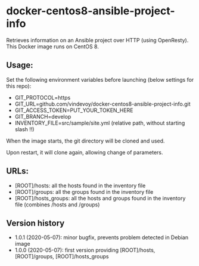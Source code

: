 # docker-centos8-ansible-project-info

Retrieves information on an Ansible project over HTTP (using OpenResty).  This Docker image runs on CentOS 8.

## Usage:

Set the following environment variables before launching (below settings for this repo):

- GIT_PROTOCOL=https
- GIT_URL=github.com/vindevoy/docker-centos8-ansible-project-info.git  
- GIT_ACCESS_TOKEN=PUT_YOUR_TOKEN_HERE
- GIT_BRANCH=develop
- INVENTORY_FILE=src/sample/site.yml  (relative path, without starting slash !!)

When the image starts, the git directory will be cloned and used.  

Upon restart, it will clone again, allowing change of parameters.

## URLs:

- [ROOT]/hosts: all the hosts found in the inventory file
- [ROOT]/groups: all the groups found in the inventory file
- [ROOT]/hosts_groups: all the hosts and groups found in the inventory file (combines /hosts and /groups)


## Version history

- 1.0.1 (2020-05-07): minor bugfix, prevents problem detected in Debian image
- 1.0.0 (2020-05-07): first version providing [ROOT]/hosts, [ROOT]/groups, [ROOT]/hosts_groups
